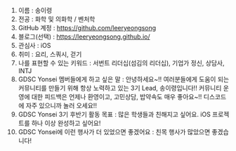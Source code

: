 1. 이름 : 송이령
2. 전공 : 화학 및 의화학 / 벤처학
3. GitHub 계정 : https://github.com/leeryeongsong
4. 블로그(선택) : https://leeryeongsong.github.io/
5. 관심사 : iOS
6. 취미 : 요리, 스쿼시, 걷기
7. 나를 표현할 수 있는 키워드 : 서번트 리더십(섬김의 리더십), 기업가 정신, 상담사, INTJ
8. GDSC Yonsei 멤버들에게 하고 싶은 말 : 안녕하세요~!! 여러분들에게 도움이 되는 커뮤니티를 만들기 위해 항상 노력하고 있는 3기 Lead, 송이령입니다!! 커뮤니티 운영에 대한 피드백은 언제나 환영이고, 고민상담, 밥약속도 매우 좋아요~!! 디스코드에 자주 있으니까 놀러 오세요!!  
9. GDSC Yonsei 3기 후반기 활동 목표 : 많은 학생들과 친해지고 싶어요. iOS 프로젝트를 하나 이상 완성하고 싶어요!
10. GDSC Yonsei에 이런 행사가 더 있었으면 좋겠어요 : 친목 행사가 많았으면 좋겠습니다!
